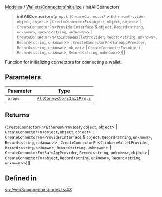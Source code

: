 [Modules](../../../README.md) / [Wallets/ConnectorsInitialize](../README.md) / initAllConnectors

> **initAllConnectors**(`props`): (`CreateConnectorFn`\<`EthereumProvider`, `object`, `object`\> \| `CreateConnectorFn`\<`object`, `object`, `object`\> \| `CreateConnectorFn`\<`ProviderInterface` & `object`, `Record`\<`string`, `unknown`\>, `Record`\<`string`, `unknown`\>\> \| `CreateConnectorFn`\<`CoinbaseWalletProvider`, `Record`\<`string`, `unknown`\>, `Record`\<`string`, `unknown`\>\> \| `CreateConnectorFn`\<`SafeAppProvider`, `Record`\<`string`, `unknown`\>, `object`\> \| `CreateConnectorFn`\<`object`, `Record`\<`string`, `unknown`\>, `Record`\<`string`, `unknown`\>\>)[]

Function for initializing connectors for connecting a wallet.

## Parameters

| Parameter | Type |
| ------ | ------ |
| `props` | [`AllConnectorsInitProps`](../type-aliases/AllConnectorsInitProps.md) |

## Returns

(`CreateConnectorFn`\<`EthereumProvider`, `object`, `object`\> \| `CreateConnectorFn`\<`object`, `object`, `object`\> \| `CreateConnectorFn`\<`ProviderInterface` & `object`, `Record`\<`string`, `unknown`\>, `Record`\<`string`, `unknown`\>\> \| `CreateConnectorFn`\<`CoinbaseWalletProvider`, `Record`\<`string`, `unknown`\>, `Record`\<`string`, `unknown`\>\> \| `CreateConnectorFn`\<`SafeAppProvider`, `Record`\<`string`, `unknown`\>, `object`\> \| `CreateConnectorFn`\<`object`, `Record`\<`string`, `unknown`\>, `Record`\<`string`, `unknown`\>\>)[]

## Defined in

[src/web3/connectors/index.ts:43](https://github.com/bgd-labs/fe-shared/blob/09fc11c58abae5aa2af4d8b6d7c2f384460843a4/src/web3/connectors/index.ts#L43)
